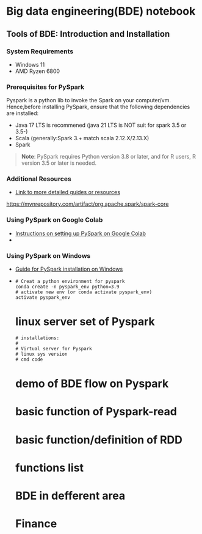 # Big data engineering(BDE) notebook
## Tools of BDE: Introduction and Installation
### System Requirements
- Windows 11
- AMD Ryzen 6800
### Prerequisites for PySpark
Pyspark is a python lib to invoke the Spark on your computer/vm. Hence,before installing PySpark, ensure that the following dependencies are installed:
- Java 17 LTS is recommened (java 21 LTS is NOT suit for spark 3.5 or 3.5-)
- Scala (generally:Spark 3.+ match scala 2.12.X/2.13.X)
- Spark
> **Note**: PySpark requires Python version 3.8 or later, and for R users, R version 3.5 or later is needed.
### Additional Resources
- [Link to more detailed guides or resources](<https://spark.apache.org/docs/latest/index.html>)

https://mvnrepository.com/artifact/org.apache.spark/spark-core
### Using PySpark on Google Colab
- [Instructions on setting up PySpark on Google Colab](<link-to-colab-setup>)
- 
### Using PySpark on Windows
- [Guide for PySpark installation on Windows](<link-to-windows-setup>)
- 
      # Creat a python environment for pyspark
      conda create -n pyspark_env python=3.9
      # activate new env (or conda activate pyspark_env)
      activate pyspark_env
    # linux server set of Pyspark
      # installations:
      # 
      # Virtual server for Pyspark
      # linux sys version
      # cmd code
  # demo of BDE flow on Pyspark
    # basic function of Pyspark-read
    # basic function/definition of RDD
    # functions list
  # BDE in defferent area
    # Finance
